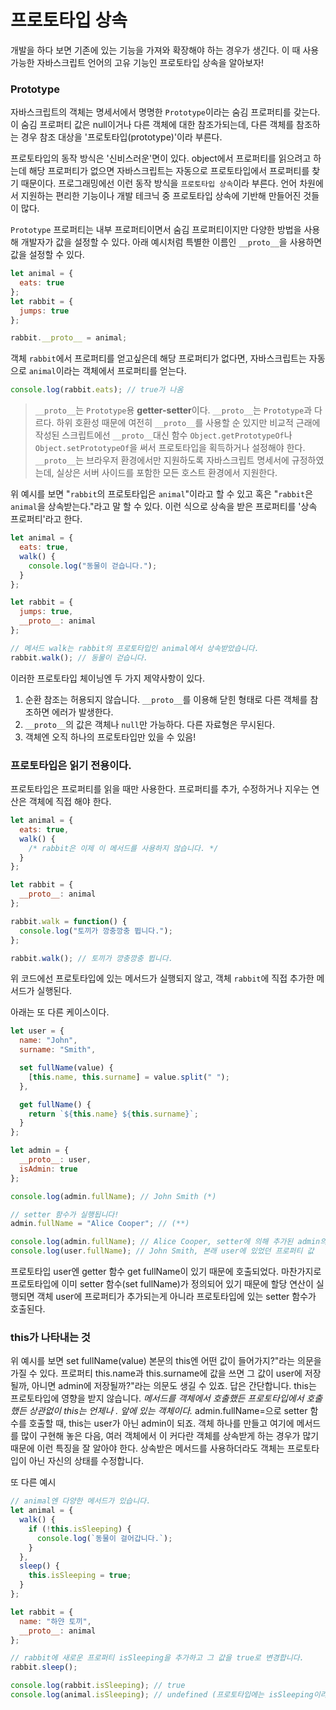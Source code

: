 # 프로토타입 상속
개발을 하다 보면 기존에 있는 기능을 가져와 확장해야 하는 경우가 생긴다.
이 때 사용가능한 자바스크립트 언어의 고유 기능인 프로토타입 상속을 알아보자!

### Prototype
자바스크립트의 객체는 명세서에서 명명한 `Prototype`이라는 숨김 프로퍼티를 갖는다.
이 숨김 프로퍼티 값은 null이거나 다른 객체에 대한 참조가되는데, 다른 객체를 참조하는 경우 참조 대상을 '프로토타입(prototype)'이라 부른다.

프로토타입의 동작 방식은 '신비스러운'면이 있다.
object에서 프로퍼티를 읽으려고 하는데 해당 프로퍼티가 없으면 자바스크립트는 자동으로 프로토타입에서 프로퍼티를 찾기 때문이다.
프로그래밍에선 이런 동작 방식을 `프로토타입 상속`이라 부른다.
언어 차원에서 지원하는 편리한 기능이나 개발 테크닉 중 프로토타입 상속에 기반해 만들어진 것들이 많다.

`Prototype` 프로퍼티는 내부 프로퍼티이면서 숨김 프로퍼티이지만 다양한 방법을 사용해 개발자가 값을 설정할 수 있다.
아래 예시처럼 특별한 이름인 `__proto__`을 사용하면 값을 설정할 수 있다.
```js
let animal = {
  eats: true
};
let rabbit = {
  jumps: true
};

rabbit.__proto__ = animal;
```
객체 `rabbit`에서 프로퍼티를 얻고싶은데 해당 프로퍼티가 없다면, 자바스크립트는 자동으로 `animal`이라는 객체에서 프로퍼티를 얻는다.
```js
console.log(rabbit.eats); // true가 나옴
```

> `__proto__`는 `Prototype`용 **getter-setter**이다.
> `__proto__`는 `Prototype`과 다르다.
> 하위 호환성 때문에 여전히 `__proto__`를 사용할 순 있지만 비교적 근래에 작성된 스크립트에선 `__proto__`대신 함수 `Object.getPrototypeOf`나 `Object.setPrototypeOf`을 써서 프로토타입을 획득하거나 설정해야 한다.
> `__proto__`는 브라우저 환경에서만 지원하도록 자바스크립트 명세서에 규정하였는데, 실상은 서버 사이드를 포함한 모든 호스트 환경에서 지원한다.

위 예시를 보면 "`rabbit`의 프로토타입은 `animal`"이라고 할 수 있고 혹은 "`rabbit`은 `animal`을 상속받는다."라고 말 할 수 있다.
이런 식으로 상속을 받은 프로퍼티를 '상속 프로퍼티'라고 한다.

```js
let animal = {
  eats: true,
  walk() {
    console.log("동물이 걷습니다.");
  }
};

let rabbit = {
  jumps: true,
  __proto__: animal
};

// 메서드 walk는 rabbit의 프로토타입인 animal에서 상속받았습니다.
rabbit.walk(); // 동물이 걷습니다.
```

이러한 프로토타입 체이닝엔 두 가지 제약사항이 있다.
1. 순환 참조는 허용되지 않습니다. `__proto__`를 이용해 닫힌 형태로 다른 객체를 참조하면 에러가 발생한다.
2. `__proto__`의 값은 객체나 `null`만 가능하다. 다른 자료형은 무시된다.
3. 객체엔 오직 하나의 프로토타입만 있을 수 있음!

### 프로토타입은 읽기 전용이다.
프로토타입은 프로퍼티를 읽을 때만 사용한다.
프로퍼티를 추가, 수정하거나 지우는 연산은 객체에 직접 해야 한다.
```js
let animal = {
  eats: true,
  walk() {
    /* rabbit은 이제 이 메서드를 사용하지 않습니다. */
  }
};

let rabbit = {
  __proto__: animal
};

rabbit.walk = function() {
  console.log("토끼가 깡충깡충 뜁니다.");
};

rabbit.walk(); // 토끼가 깡충깡충 뜁니다.
```
위 코드에선 프로토타입에 있는 메서드가 실행되지 않고, 객체 `rabbit`에 직접 추가한 메서드가 실행된다.

아래는 또 다른 케이스이다.
```js
let user = {
  name: "John",
  surname: "Smith",

  set fullName(value) {
    [this.name, this.surname] = value.split(" ");
  },

  get fullName() {
    return `${this.name} ${this.surname}`;
  }
};

let admin = {
  __proto__: user,
  isAdmin: true
};

console.log(admin.fullName); // John Smith (*)

// setter 함수가 실행됩니다!
admin.fullName = "Alice Cooper"; // (**)

console.log(admin.fullName); // Alice Cooper, setter에 의해 추가된 admin의 프로퍼티(name, surname)에서 값을 가져옴
console.log(user.fullName); // John Smith, 본래 user에 있었던 프로퍼티 값
```
프로토타입 user엔 getter 함수 get fullName이 있기 때문에 호출되었다.
마찬가지로 프로토타입에 이미 setter 함수(set fullName)가 정의되어 있기 때문에 할당 연산이 실행되면 객체 user에 프로퍼티가 추가되는게 아니라 프로토타입에 있는 setter 함수가 호출된다.

### this가 나타내는 것
위 예시를 보면 set fullName(value) 본문의 this엔 어떤 값이 들어가지?"라는 의문을 가질 수 있다.
프로퍼티 this.name과 this.surname에 값을 쓰면 그 값이 user에 저장될까, 아니면 admin에 저장될까?"라는 의문도 생길 수 있죠.
답은 간단합니다. this는 프로토타입에 영향을 받지 않습니다.
*메서드를 객체에서 호출했든 프로토타입에서 호출했든 상관없이 this는 언제나 . 앞에 있는 객체이다.*
admin.fullName=으로 setter 함수를 호출할 때, this는 user가 아닌 admin이 되죠.
객체 하나를 만들고 여기에 메서드를 많이 구현해 놓은 다음, 여러 객체에서 이 커다란 객체를 상속받게 하는 경우가 많기 때문에 이런 특징을 잘 알아야 한다.
상속받은 메서드를 사용하더라도 객체는 프로토타입이 아닌 자신의 상태를 수정합니다.

또 다른 예시
```js
// animal엔 다양한 메서드가 있습니다.
let animal = {
  walk() {
    if (!this.isSleeping) {
      console.log(`동물이 걸어갑니다.`);
    }
  },
  sleep() {
    this.isSleeping = true;
  }
};

let rabbit = {
  name: "하얀 토끼",
  __proto__: animal
};

// rabbit에 새로운 프로퍼티 isSleeping을 추가하고 그 값을 true로 변경합니다.
rabbit.sleep();

console.log(rabbit.isSleeping); // true
console.log(animal.isSleeping); // undefined (프로토타입에는 isSleeping이라는 프로퍼티가 없습니다.)
```


